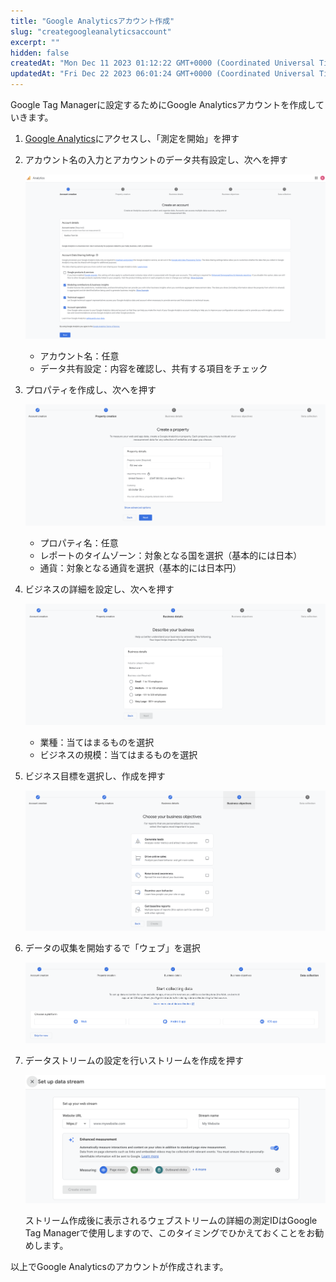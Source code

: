 ```yaml
---
title: "Google Analyticsアカウント作成"
slug: "creategoogleanalyticsaccount"
excerpt: ""
hidden: false
createdAt: "Mon Dec 11 2023 01:12:22 GMT+0000 (Coordinated Universal Time)"
updatedAt: "Fri Dec 22 2023 06:01:24 GMT+0000 (Coordinated Universal Time)"
---
```

Google Tag Managerに設定するためにGoogle Analyticsアカウントを作成していきます。

1. <a href="https://analytics.google.com/analytics/web" target="_blank">Google Analytics</a>にアクセスし、「測定を開始」を押す
2. アカウント名の入力とアカウントのデータ共有設定し、次へを押す

   ![creategoogleanalyticsaccount-1](/img/saas-development-console/googletagmanagersetting/creategoogleanalyticsaccount-1.png)

   - アカウント名：任意
   - データ共有設定：内容を確認し、共有する項目をチェック
3. プロパティを作成し、次へを押す

   ![creategoogleanalyticsaccount-2](/img/saas-development-console/googletagmanagersetting/creategoogleanalyticsaccount-2.png)

   - プロパティ名：任意
   - レポートのタイムゾーン：対象となる国を選択（基本的には日本）
   - 通貨：対象となる通貨を選択（基本的には日本円）
4. ビジネスの詳細を設定し、次へを押す

   ![creategoogleanalyticsaccount-3](/img/saas-development-console/googletagmanagersetting/creategoogleanalyticsaccount-3.png)

   - 業種：当てはまるものを選択
   - ビジネスの規模：当てはまるものを選択
5. ビジネス目標を選択し、作成を押す

   ![creategoogleanalyticsaccount-4](/img/saas-development-console/googletagmanagersetting/creategoogleanalyticsaccount-4.png)
6. データの収集を開始するで「ウェブ」を選択

   ![creategoogleanalyticsaccount-5](/img/saas-development-console/googletagmanagersetting/creategoogleanalyticsaccount-5.png)
7. データストリームの設定を行いストリームを作成を押す

   ![creategoogleanalyticsaccount-6](/img/saas-development-console/googletagmanagersetting/creategoogleanalyticsaccount-6.png)

   ストリーム作成後に表示されるウェブストリームの詳細の測定IDはGoogle Tag Managerで使用しますので、このタイミングでひかえておくことをお勧めします。

以上でGoogle Analyticsのアカウントが作成されます。
